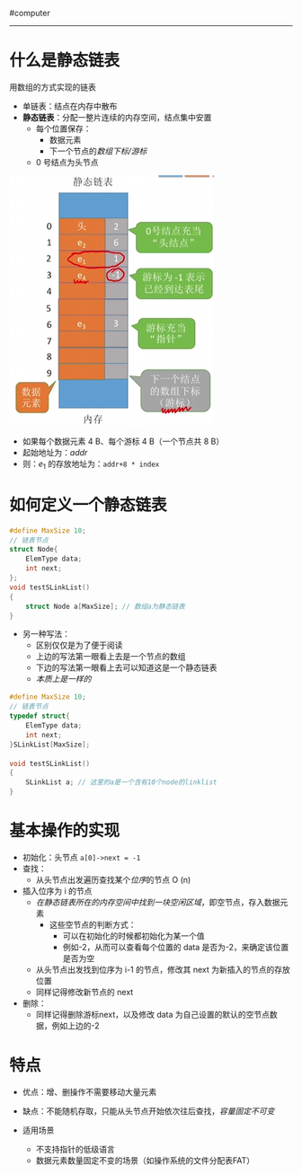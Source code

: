 #computer

---

# 什么是静态链表

用数组的方式实现的链表

- 单链表：结点在内存中散布
- **静态链表**：分配一整片连续的内存空间，结点集中安置
	- 每个位置保存：
		- 数据元素
		- 下一个节点的*数组下标/游标*
	- 0 号结点为头节点

![](img/Pasted%20image%2020231209145259.png)

- 如果每个数据元素 4 B、每个游标 4 B（一个节点共 8 B）
- 起始地址为：*addr*
- 则：$e_1$ 的存放地址为：`addr+8 * index`

# 如何定义一个静态链表

```c
#define MaxSize 10;
// 链表节点
struct Node{
	ElemType data;
	int next;
};
void testSLinkList()
{
	struct Node a[MaxSize]; // 数组a为静态链表
}
```

- 另一种写法：
	- 区别仅仅是为了便于阅读
	- 上边的写法第一眼看上去是一个节点的数组
	- 下边的写法第一眼看上去可以知道这是一个静态链表
	- *本质上是一样的*

```c
#define MaxSize 10;
// 链表节点
typedef struct{
	ElemType data;
	int next;
}SLinkList[MaxSize];

void testSLinkList()
{
	SLinkList a; // 这里的a是一个含有10个node的linklist
}
```

# 基本操作的实现

- 初始化：头节点 `a[0]->next = -1`
- 查找：
	- 从头节点出发遍历查找某个*位序*的节点 O (n)
- 插入位序为 i 的节点
	- *在静态链表所在的内存空间中找到一块空闲区域*，即空节点，存入数据元素
		- 这些空节点的判断方式：
			- 可以在初始化的时候都初始化为某一个值
			- 例如-2，从而可以查看每个位置的 data 是否为-2，来确定该位置是否为空
	- 从头节点出发找到位序为 i-1 的节点，修改其 next 为新插入的节点的存放位置
	- 同样记得修改新节点的 next 
- 删除：
	- 同样记得删除游标next，以及修改 data 为自己设置的默认的空节点数据，例如上边的-2

# 特点

- 优点：增、删操作不需要移动大量元素
- 缺点：不能随机存取，只能从头节点开始依次往后查找，*容量固定不可变*

- 适用场景
	- 不支持指针的低级语言
	- 数据元素数量固定不变的场景（如操作系统的文件分配表FAT）



